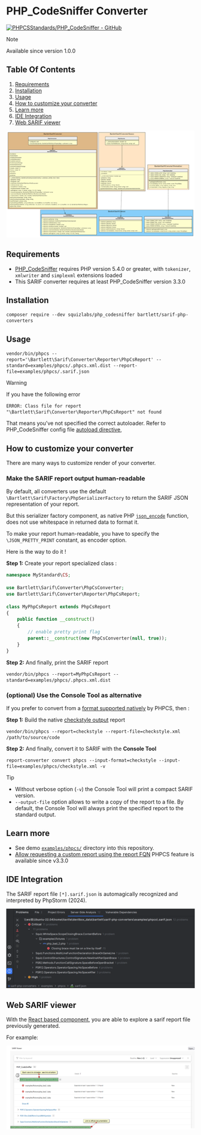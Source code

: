 <!-- markdownlint-disable MD013 -->
# PHP_CodeSniffer Converter

[![PHPCSStandards/PHP_CodeSniffer - GitHub](https://gh-card.dev/repos/PHPCSStandards/PHP_CodeSniffer.svg?fullname=)](https://github.com/PHPCSStandards/PHP_CodeSniffer)

> [!NOTE]
>
> Available since version 1.0.0

## Table Of Contents

1. [Requirements](#requirements)
2. [Installation](#installation)
3. [Usage](#usage)
4. [How to customize your converter](#how-to-customize-your-converter)
5. [Learn more](#learn-more)
6. [IDE Integration](#ide-integration)
7. [Web SARIF viewer](#web-sarif-viewer)

![phpcs converter](../assets/images/converter-phpcs.graphviz.svg)

## Requirements

* [PHP_CodeSniffer][phpcs] requires PHP version 5.4.0 or greater, with `tokenizer`, `xmlwriter` and `simplexml` extensions loaded
* This SARIF converter requires at least PHP_CodeSniffer version 3.3.0

## Installation

```shell
composer require --dev squizlabs/php_codesniffer bartlett/sarif-php-converters
```

## Usage

```shell
vendor/bin/phpcs --report='\Bartlett\Sarif\Converter\Reporter\PhpCsReport' --standard=examples/phpcs/.phpcs.xml.dist --report-file=examples/phpcs/.sarif.json
```

> [!WARNING]
>
> If you have the following error
>
> ```text
> ERROR: Class file for report "\Bartlett\Sarif\Converter\Reporter\PhpCsReport" not found
> ```
>
> That means you've not specified the correct autoloader.
> Refer to PHP_CodeSniffer config file [autoload directive][phpcs-wiki-ruleset],

## How to customize your converter

There are many ways to customize render of your converter.

### Make the SARIF report output human-readable

By default, all converters use the default `\Bartlett\Sarif\Factory\PhpSerializerFactory`
to return the SARIF JSON representation of your report.

But this serializer factory component, as native PHP [`json_encode`][json-encode] function,
does not use whitespace in returned data to format it.

To make your report human-readable, you have to specify the `\JSON_PRETTY_PRINT` constant, as encoder option.

Here is the way to do it !

**Step 1:** Create your report specialized class :

```php
namespace MyStandard\CS;

use Bartlett\Sarif\Converter\PhpCsConverter;
use Bartlett\Sarif\Converter\Reporter\PhpCsReport;

class MyPhpCsReport extends PhpCsReport
{
    public function __construct()
    {
        // enable pretty print flag
        parent::__construct(new PhpCsConverter(null, true));
    }
}
```

**Step 2:** And finally, print the SARIF report

```shell
vendor/bin/phpcs --report=MyPhpCsReport --standard=examples/phpcs/.phpcs.xml.dist
```

### (optional) Use the Console Tool as alternative

If you prefer to convert from a [format supported natively][phpcs-reporting] by PHPCS, then :

**Step 1:** Build the native [checkstyle output][phpcs-checkstyle-output] report

```shell
vendor/bin/phpcs --report=checkstyle --report-file=checkstyle.xml /path/to/source/code
```

**Step 2:** And finally, convert it to SARIF with the **Console Tool**

```shell
report-converter convert phpcs --input-format=checkstyle --input-file=examples/phpcs/checkstyle.xml -v
```

> [!TIP]
>
> * Without verbose option (`-v`) the Console Tool will print a compact SARIF version.
> * `--output-file` option allows to write a copy of the report to a file. By default, the Console Tool will always print the specified report to the standard output.

## Learn more

* See demo [`examples/phpcs/`][example-folder] directory into this repository.
* [Allow requesting a custom report using the report FQN][phpcs-report-fqn] PHPCS feature is available since v3.3.0

## IDE Integration

The SARIF report file `[*].sarif.json` is automagically recognized and interpreted by PhpStorm (2024).

![PHPStorm integration](../assets/images/phpstorm-phpcs.png)

## Web SARIF viewer

With the [React based component][sarif-web-component], you are able to explore a sarif report file previously generated.

For example:

![sarif-web-phpcs](../assets/images/sarif-web-phpcs.png)

[example-folder]: https://github.com/llaville/sarif-php-converters/blob/1.0/examples/phpcs/
[json-encode]: https://www.php.net/manual/en/function.json-encode
[phpcs]: https://github.com/PHPCSStandards/PHP_CodeSniffer
[phpcs-reporting]: https://github.com/PHPCSStandards/PHP_CodeSniffer/wiki/Reporting
[phpcs-checkstyle-output]: https://github.com/PHPCSStandards/PHP_CodeSniffer/wiki/Reporting#printing-a-checkstyle-report
[phpcs-wiki-ruleset]: https://github.com/PHPCSStandards/PHP_CodeSniffer/wiki/Annotated-Ruleset
[phpcs-report-fqn]: https://github.com/squizlabs/PHP_CodeSniffer/issues/1942
[sarif-web-component]: https://github.com/Microsoft/sarif-web-component
